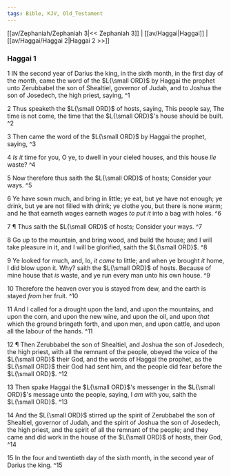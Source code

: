 ```yaml
---
tags: Bible, KJV, Old_Testament
---
```


[[av/Zephaniah/Zephaniah 3|<< Zephaniah 3]] | [[av/Haggai|Haggai]] | [[av/Haggai/Haggai 2|Haggai 2 >>]]

### Haggai 1

1 IN the second year of Darius the king, in the sixth month, in the first day of the month, came the word of the $L{\small ORD}$ by Haggai the prophet unto Zerubbabel the son of Shealtiel, governor of Judah, and to Joshua the son of Josedech, the high priest, saying, ^1

2 Thus speaketh the $L{\small ORD}$ of hosts, saying, This people say, The time is not come, the time that the $L{\small ORD}$'s house should be built. ^2

3 Then came the word of the $L{\small ORD}$ by Haggai the prophet, saying, ^3

4 _Is_ _it_ time for you, O ye, to dwell in your cieled houses, and this house _lie_ waste? ^4

5 Now therefore thus saith the $L{\small ORD}$ of hosts; Consider your ways. ^5

6 Ye have sown much, and bring in little; ye eat, but ye have not enough; ye drink, but ye are not filled with drink; ye clothe you, but there is none warm; and he that earneth wages earneth wages _to_ _put_ _it_ into a bag with holes. ^6

7 ¶ Thus saith the $L{\small ORD}$ of hosts; Consider your ways. ^7

8 Go up to the mountain, and bring wood, and build the house; and I will take pleasure in it, and I will be glorified, saith the $L{\small ORD}$. ^8

9 Ye looked for much, and, lo, _it_ _came_ to little; and when ye brought _it_ home, I did blow upon it. Why? saith the $L{\small ORD}$ of hosts. Because of mine house that _is_ waste, and ye run every man unto his own house. ^9

10 Therefore the heaven over you is stayed from dew, and the earth is stayed _from_ her fruit. ^10

11 And I called for a drought upon the land, and upon the mountains, and upon the corn, and upon the new wine, and upon the oil, and upon _that_ which the ground bringeth forth, and upon men, and upon cattle, and upon all the labour of the hands. ^11

12 ¶ Then Zerubbabel the son of Shealtiel, and Joshua the son of Josedech, the high priest, with all the remnant of the people, obeyed the voice of the $L{\small ORD}$ their God, and the words of Haggai the prophet, as the $L{\small ORD}$ their God had sent him, and the people did fear before the $L{\small ORD}$. ^12

13 Then spake Haggai the $L{\small ORD}$'s messenger in the $L{\small ORD}$'s message unto the people, saying, I _am_ with you, saith the $L{\small ORD}$. ^13

14 And the $L{\small ORD}$ stirred up the spirit of Zerubbabel the son of Shealtiel, governor of Judah, and the spirit of Joshua the son of Josedech, the high priest, and the spirit of all the remnant of the people; and they came and did work in the house of the $L{\small ORD}$ of hosts, their God, ^14

15 In the four and twentieth day of the sixth month, in the second year of Darius the king. ^15

